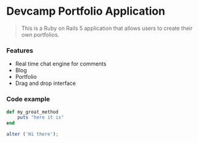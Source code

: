 # Devcamp Portfolio Application

>This is a Ruby on Rails 5 application that allows users to create their own portfolios.

### Features

- Real time chat engine for comments
- Blog 
- Portfolio
- Drag and drop interface

### Code example

```ruby
def my_great_method
    puts "here it is"
end
```

```javascript
alter ('Hi there'); 
```
    